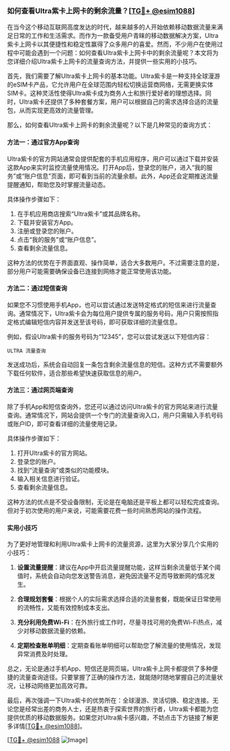 ### 如何查看Ultra紫卡上网卡的剩余流量？[[TG💪+ @esim1088](https://t.me/s/esim1088)]

在当今这个移动互联网高度发达的时代，越来越多的人开始依赖移动数据流量来满足日常的工作和生活需求。而作为一款备受用户青睐的移动数据解决方案，Ultra紫卡上网卡以其便捷性和稳定性赢得了众多用户的喜爱。然而，不少用户在使用过程中可能会遇到一个问题：如何查看Ultra紫卡上网卡中的剩余流量呢？本文将为您详细介绍Ultra紫卡上网卡的流量查询方法，并提供一些实用的小技巧。

首先，我们需要了解Ultra紫卡上网卡的基本功能。Ultra紫卡是一种支持全球漫游的eSIM卡产品，它允许用户在全球范围内轻松切换运营商网络，无需更换实体SIM卡。这种灵活性使得Ultra紫卡成为商务人士和旅行爱好者的理想选择。同时，Ultra紫卡还提供了多种套餐方案，用户可以根据自己的需求选择合适的流量包，从而实现更高效的流量管理。

那么，如何查看Ultra紫卡上网卡的剩余流量呢？以下是几种常见的查询方式：

#### 方法一：通过官方App查询

Ultra紫卡的官方网站通常会提供配套的手机应用程序，用户可以通过下载并安装这款App来实时监控流量使用情况。打开App后，登录您的账户，进入“我的服务”或“账户信息”页面，即可看到当前的流量余额。此外，App还会定期推送流量提醒通知，帮助您及时掌握流量动态。

具体操作步骤如下：
1. 在手机应用商店搜索“Ultra紫卡”或其品牌名称。
2. 下载并安装官方App。
3. 注册或登录您的账户。
4. 点击“我的服务”或“账户信息”。
5. 查看剩余流量信息。

这种方法的优势在于界面直观、操作简单，适合大多数用户。不过需要注意的是，部分用户可能需要确保设备已连接到网络才能正常使用该功能。

#### 方法二：通过短信查询

如果您不习惯使用手机App，也可以尝试通过发送特定格式的短信来进行流量查询。通常情况下，Ultra紫卡会为每位用户提供专属的服务号码，用户只需按照指定格式编辑短信内容并发送至该号码，即可获取详细的流量信息。

例如，假设Ultra紫卡的服务号码为“12345”，您可以尝试发送以下短信内容：
```
ULTRA 流量查询
```
发送成功后，系统会自动回复一条包含剩余流量信息的短信。这种方式不需要额外下载任何软件，适合那些希望快速获取信息的用户。

#### 方法三：通过网页端查询

除了手机App和短信查询外，您还可以通过访问Ultra紫卡的官方网站来进行流量查询。通常情况下，网站会提供一个专门的流量查询入口，用户只需输入手机号码或账户ID，即可查看详细的流量使用记录。

具体操作步骤如下：
1. 打开Ultra紫卡的官方网站。
2. 登录您的账户。
3. 找到“流量查询”或类似的功能模块。
4. 输入相关信息进行验证。
5. 查看剩余流量信息。

这种方法的优点是不受设备限制，无论是在电脑还是平板上都可以轻松完成查询。但对于初次使用的用户来说，可能需要花费一些时间熟悉网站的操作流程。

#### 实用小技巧

为了更好地管理和利用Ultra紫卡上网卡的流量资源，这里为大家分享几个实用的小技巧：

1. **设置流量提醒**：建议在App中开启流量提醒功能，这样当剩余流量低于某个阈值时，系统会自动向您发送警告消息，避免因流量不足而导致断网的情况发生。

2. **合理规划套餐**：根据个人的实际需求选择合适的流量套餐，既能保证日常使用的流畅性，又能有效控制成本支出。

3. **充分利用免费Wi-Fi**：在外旅行或工作时，尽量寻找可用的免费Wi-Fi热点，减少对移动数据流量的依赖。

4. **定期检查账单明细**：定期查看账单明细可以帮助您了解流量的使用情况，发现异常消费及时处理。

总之，无论是通过手机App、短信还是网页端，Ultra紫卡上网卡都提供了多种便捷的流量查询途径。只要掌握了正确的操作方法，就能随时随地掌握自己的流量状况，让移动网络更加高效可靠。

最后，再次强调一下Ultra紫卡的优势所在：全球漫游、灵活切换、稳定连接。无论您是经常出差的商务人士，还是热衷于探索世界的旅行者，Ultra紫卡都能为您提供优质的移动数据服务。如果您对Ultra紫卡感兴趣，不妨点击下方链接了解更多详情[[TG💪+ @esim1088](https://t.me/s/esim1088)]。

[[TG💪+ @esim1088](https://t.me/s/esim1088) ![Image](https://i.postimg.cc/4NQfJmqS/Snipaste-2025-05-13-00-14-12.png)]